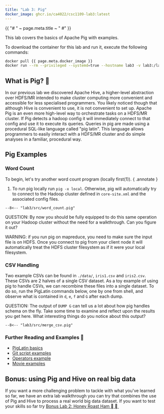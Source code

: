 ```yaml
---
title: "Lab 3: Pig"
docker_image: ghcr.io/ca4022/csc1109-lab3:latest
---
```


{{ "# " ~ page.meta.title ~ " #" }}

This lab covers the basics of Apache Pig with examples.

To download the container for this lab and run it, execute the following commands:

```sh
docker pull {{ page.meta.docker_image }}
docker run --rm --privileged --systemd=true --hostname lab3 -v lab3:/lab/ -v lab_cache:/var/containers/cache/ -p 9870:9870 -p 19888:19888 -it {{ page.meta.docker_image }}
```

## What is Pig? 󱀆&nbsp; ##

In our previous lab we discovered Apache Hive, a higher-level abstraction over HDFS/MR intended to
make cluster computing more convenient and accessible for less specialised programmers. You likely
noticed though that although Hive is convenient to use, it is not convenient to set up. Apache Pig
is an even more high-level way to orchestrate tasks on a HDFS/MR cluster. If Pig detects a hadoop
config it will immediately connect to that config and use it to execute its queries. Queries in pig
are made using a procedural SQL-like language called "pig latin". This language allows programmers
to easily interact with a HDFS/MR cluster and do simple analyses in a familiar, procedural way.

## Pig Examples ##

### Word Count ###

To begin, let's try another word count program (locally first(1)).
{ .annotate }

1. To run pig locally run `pig -x local`. Otherwise, pig will automatically try to connect to the
Hadoop cluster defined in `core-site.xml` and the associated config files.

```pig
--8<-- "lab3/src/word_count.pig"
```

QUESTION: By now you should be fully equipped to do this same operation on your Hadoop cluster
without the need for a walkthrough. Can you figure it out?

WARNING: if you run pig on mapreduce, you need to make sure the input file is on HDFS. Once you
connect to pig from your client node it will automatically treat the HDFS cluster filesystem as if
it were your local filesystem.

### CSV Handling ###

Two example CSVs can be found in `./data/`, `iris1.csv` and `iris2.csv`. These CSVs are 2 halves
of a single CSV dataset. As a toy example of using pig to handle CSVs, we can recombine these files
into a single dataset. To do so, run the PigLatin commands below, one by one from shell, and
observe what is contained in `d`, `e`, `f` and `G` after each dump.

QUESTION: The output of `DUMP G` can tell us a lot about how pig handles schema on the fly. Take
some time to examine and reflect upon the results you get here. What interesting things do you
notice about this output?

```pig
--8<-- "lab3/src/merge_csv.pig"
```

### Further Reading and Examples &nbsp; ###

- [PigLatin basics](http://pig.apache.org/docs/r0.17.0/basic.html#load)
- [Git script examples](https://gist.github.com/brikis98/1332818)
- [Operators example](https://techvidvan.com/tutorials/apache-pig-operators/)
- [Movie examples](https://www.wikitechy.com/tutorials/apache-pig/apache-pig-example)

## Bonus: using Pig and Hive on real big data ##

If you want a more challenging problem to tackle with what you've learned so far, we have an extra
lab walkthrough you can try that combines the use of Pig and Hive to process a real world big data
dataset. If you want to test your skills so far try
[Bonus Lab 2: Honey Roast Ham 󰾡&nbsp;󱀆&nbsp;](../bonus2.md)
